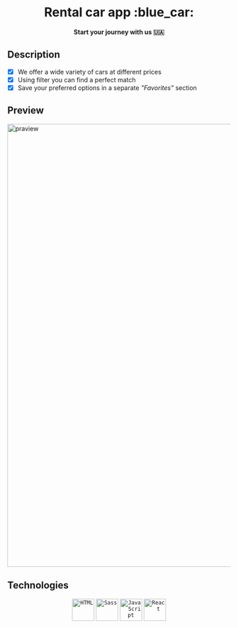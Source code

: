<h1 align="center"> Rental car app :blue_car:</h1>

**<p align="center">Start your journey with us :ukraine:</p>**

## Description
- [x] We offer a wide variety of cars at different prices
- [x] Using filter you can find a perfect match
- [x] Save your preferred options in a separate _"Favorites"_ section

## Preview
<img width="1000" alt="praview" src="https://github.com/Khayetska/rent-car/assets/113913429/7ecd804f-c623-4176-8295-a651a4a80108">

## Technologies
<div align="center">
	<code><img width="50" src="https://user-images.githubusercontent.com/25181517/192158954-f88b5814-d510-4564-b285-dff7d6400dad.png" alt="HTML" title="HTML"/></code>
	<code><img width="50" src="https://user-images.githubusercontent.com/25181517/192158956-48192682-23d5-4bfc-9dfb-6511ade346bc.png" alt="Sass" title="Sass"/></code>
	<code><img width="50" src="https://user-images.githubusercontent.com/25181517/117447155-6a868a00-af3d-11eb-9cfe-245df15c9f3f.png" alt="JavaScript" title="JavaScript"/></code>
	<code><img width="50" src="https://user-images.githubusercontent.com/25181517/183897015-94a058a6-b86e-4e42-a37f-bf92061753e5.png" alt="React" title="React"/></code>
</div>



